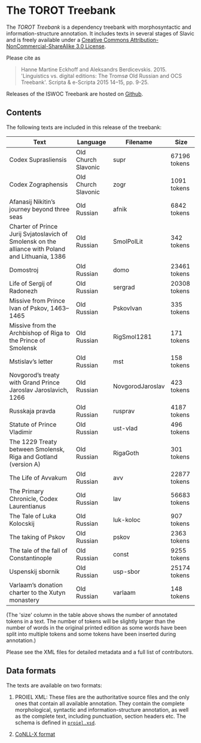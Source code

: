 The TOROT Treebank
==================

The _TOROT Treebank_ is a dependency treebank with morphosyntactic and
information-structure annotation. It includes texts in several stages of Slavic and is freely available under a [Creative Commons
Attribution-NonCommercial-ShareAlike 3.0 License](
http://creativecommons.org/licenses/by-nc-sa/3.0/us/).

Please cite as

> Hanne Martine Eckhoff and Aleksandrs Berdicevskis. 2015. 'Linguistics vs. digital editions: The Tromsø Old Russian and OCS Treebank'. Scripta & e-Scripta 2015 14–15, pp. 9-25.

Releases of the ISWOC Treebank are hosted on
[Github](https://github.com/torottreebank/treebank-releases).

Contents
--------

The following texts are included in this release of the treebank:

  Text                                                | Language                    | Filename    | Size
  ----                                                | --------                    | --------    | ----
  Codex Suprasliensis                            	  | Old Church Slavonic         | supr        | 67196 tokens
  Codex Zographensis                                  | Old Church Slavonic			| zogr        | 1091 tokens
  Afanasij Nikitin’s journey beyond three seas        | Old Russian                 | afnik       | 6842 tokens
  Charter of Prince Jurij Svjatoslavich of Smolensk on the alliance with Poland and Lithuania, 1386 | Old Russian | SmolPolLit | 342 tokens
  Domostroj                                           | Old Russian                 | domo        | 23461 tokens
  Life of Sergij of Radonezh                          | Old Russian                 | sergrad     | 20308 tokens
  Missive from Prince Ivan of Pskov, 1463–1465        | Old Russian                 | PskovIvan   | 335 tokens
  Missive from the Archbishop of Riga to the Prince of Smolensk | Old Russian       | RigSmol1281 | 171 tokens
  Mstislav’s letter                                   |Old Russian                  | mst   	  | 158 tokens
  Novgorod’s treaty with Grand Prince Jaroslav Jaroslavich, 1266 |Old Russian       | NovgorodJaroslav | 423 tokens
  Russkaja pravda                                     | Old Russian                 | rusprav     | 4187 tokens
  Statute of Prince Vladimir                          | Old Russian                 | ust-vlad    | 496 tokens
  The 1229 Treaty between Smolensk, Riga and Gotland (version A) | Old Russian      | RigaGoth    | 301 tokens
  The Life of Avvakum                                 | Old Russian                 | avv         | 22877 tokens 
  The Primary Chronicle, Codex Laurentianus           | Old Russian                 | lav         | 56683 tokens
  The Tale of Luka Kolocskij                          | Old Russian                 | luk-koloc   | 907 tokens
  The taking of Pskov                                 | Old Russian                 | pskov       | 2363 tokens
  The tale of the fall of Constantinople              | Old Russian                 | const       | 9255 tokens
  Uspenskij sbornik                                   | Old Russian                 | usp-sbor    | 25174 tokens
  Varlaam’s donation charter to the Xutyn monastery   | Old Russian                 | varlaam     | 148 tokens


(The 'size' column in the table above shows the number of annotated tokens in
a text. The number of tokens will be slightly larger than the number of words
in the original printed edition as some words have been split into multiple
tokens and some tokens have been inserted during annotation.)

Please see the XML files for detailed metadata and a full list of contributors.

Data formats
------------

The texts are available on two formats:

1. PROIEL XML: These files are the authoritative source files and the only ones
that contain all available annotation. They contain the complete morphological,
syntactic and information-structure annotation, as well as the complete text,
including punctuation, section headers etc. The schema is defined in
[`proiel.xsd`](https://github.com/proiel/proiel-treebank/blob/master/proiel.xsd).

2. [CoNLL-X format](http://nextens.uvt.nl/depparse-wiki/DataFormat)
